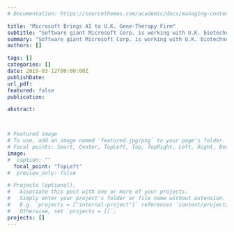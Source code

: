 ```yaml
---
# Documentation: https://sourcethemes.com/academic/docs/managing-content/

title: "Microsoft Brings AI to U.K. Gene-Therapy Firm"
subtitle: "Software giant Microsoft Corp. is working with U.K. biotechnology firm Oxford Biomedica Plc on developing better ways of repairing the genes of people with life-threatening diseases. - <a href = https://www.bloomberg.com/news/articles/2019-03-12/oxford-biomedica-working-with-microsoft-on-gene-therapy-delivery>Bloomberg</a>"
summary: "Software giant Microsoft Corp. is working with U.K. biotechnology firm Oxford Biomedica Plc on developing better ways of repairing the genes of people with life-threatening diseases.<br><b>Bloomberg</b>"
authors: []

tags: []
categories: []
date: 2019-03-12T00:00:00Z
publishDate:
url_pdf: 
featured: false
publication: 

abstract:



# Featured image
# To use, add an image named `featured.jpg/png` to your page's folder.
# Focal points: Smart, Center, TopLeft, Top, TopRight, Left, Right, BottomLeft, Bottom, BottomRight.
image: 
#  caption: ""
  focal_point: "TopLeft"
#  preview_only: false

# Projects (optional).
#   Associate this post with one or more of your projects.
#   Simply enter your project's folder or file name without extension.
#   E.g. `projects = ["internal-project"]` references `content/project/deep-learning/index.md`.
#   Otherwise, set `projects = []`.
projects: []
---
```

